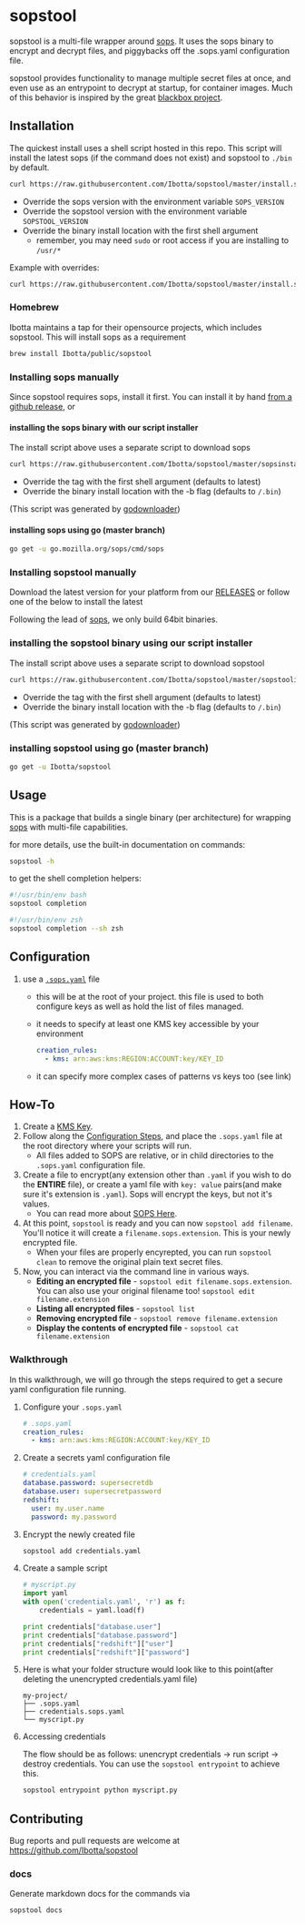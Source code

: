 # sopstool

sopstool is a multi-file wrapper around [sops](https://github.com/mozilla/sops). It uses the sops binary to encrypt and decrypt files, and piggybacks off the .sops.yaml configuration file.

sopstool provides functionality to manage multiple secret files at once, and even use as an entrypoint to decrypt at startup, for container images.  Much of this behavior is inspired by the great [blackbox project](https://github.com/StackExchange/blackbox).

## Installation

The quickest install uses a shell script hosted in this repo. This script will install the latest sops (if the command does not exist) and sopstool to `./bin` by default.

```sh
curl https://raw.githubusercontent.com/Ibotta/sopstool/master/install.sh | bash
```

* Override the sops version with the environment variable `SOPS_VERSION`
* Override the sopstool version with the environment variable `SOPSTOOL_VERSION`
* Override the binary install location with the first shell argument
  * remember, you may need `sudo` or root access if you are installing to `/usr/*`

Example with overrides:

```sh
curl https://raw.githubusercontent.com/Ibotta/sopstool/master/install.sh | SOPS_VERSION=3.0.0 SOPSTOOL_VERSION=0.0.1 bash /usr/local/bin
```

### Homebrew

Ibotta maintains a tap for their opensource projects, which includes sopstool. This will install sops as a requirement

```sh
brew install Ibotta/public/sopstool
```

### Installing sops manually

Since sopstool requires sops, install it first. You can install it by hand [from a github release](https://github.com/mozilla/sops/releases), or

#### installing the sops binary with our script installer

The install script above uses a separate script to download sops

```sh
curl https://raw.githubusercontent.com/Ibotta/sopstool/master/sopsinstall.sh | bash
```

* Override the tag with the first shell argument (defaults to latest)
* Override the binary install location with the -b flag (defaults to `/.bin`)

(This script was generated by [godownloader](https://github.com/goreleaser/godownloader))

#### installing sops using go (master branch)

```sh
go get -u go.mozilla.org/sops/cmd/sops
```

### Installing sopstool manually

Download the latest version for your platform from our [RELEASES](https://github.com/Ibotta/sopstool/releases) or follow one of the below to install the latest

Following the lead of [sops](https://github.com/mozilla/sops), we only build 64bit binaries.

### installing the sopstool binary using our script installer

The install script above uses a separate script to download sopstool

```sh
curl https://raw.githubusercontent.com/Ibotta/sopstool/master/sopstoolinstall.sh | bash
```

* Override the tag with the first shell argument (defaults to latest)
* Override the binary install location with the -b flag (defaults to `/.bin`)

(This script was generated by [godownloader](https://github.com/goreleaser/godownloader))

### installing sopstool using go (master branch)

```sh
go get -u Ibotta/sopstool
```

## Usage

This is a package that builds a single binary (per architecture) for wrapping [sops](https://github.com/mozilla/sops) with multi-file capabilities.

for more details, use the built-in documentation on commands:

```sh
sopstool -h
```

to get the shell completion helpers:

```sh
#!/usr/bin/env bash
sopstool completion
```

```sh
#!/usr/bin/env zsh
sopstool completion --sh zsh
```

## Configuration

1. use a [`.sops.yaml`](https://github.com/mozilla/sops#using-sops-yaml-conf-to-select-kms-pgp-for-new-files) file
    * this will be at the root of your project. this file is used to both configure keys as well as hold the list of files managed.
    * it needs to specify at least one KMS key accessible by your environment

        ```yaml
        creation_rules:
          - kms: arn:aws:kms:REGION:ACCOUNT:key/KEY_ID
        ```

    * it can specify more complex cases of patterns vs keys too (see link)

## How-To

1. Create a [KMS Key](https://aws.amazon.com/kms/).
1. Follow along the [Configuration Steps](https://github.com/Ibotta/sopstool/tree/master/#configuration), and place the `.sops.yaml` file at the root directory where your scripts will run.
    * All files added to SOPS are relative, or in child directories to the `.sops.yaml` configuration file.
1. Create a file to encrypt(any extension other than `.yaml` if you wish to do the **ENTIRE** file), or create a yaml file with `key: value` pairs(and make sure it's extension is `.yaml`). Sops will encrypt the keys, but not it's values.
    * You can read more about [SOPS Here](https://github.com/mozilla/sops).
1. At this point, `sopstool` is ready and you can now `sopstool add filename`. You'll notice it will create a `filename.sops.extension`. This is your newly encrypted file.
    * When your files are properly encyrepted, you can run `sopstool clean` to remove the original plain text secret files.
1. Now, you can interact via the command line in various ways.
    * **Editing an encrypted file** - `sopstool edit filename.sops.extension`. You can also use your original filename too! `sopstool edit filename.extension`
    * **Listing all encrypted files** - `sopstool list`
    * **Removing encrypted file** - `sopstool remove filename.extension`
    * **Display the contents of encrypted file** - `sopstool cat filename.extension`

### Walkthrough

In this walkthrough, we will go through the steps required to get a secure yaml configuration file running.

1. Configure your `.sops.yaml`

    ```yaml
    # .sops.yaml
    creation_rules:
      - kms: arn:aws:kms:REGION:ACCOUNT:key/KEY_ID
    ```

1. Create a secrets yaml configuration file

    ```yaml
    # credentials.yaml
    database.password: supersecretdb
    database.user: supersecretpassword
    redshift:
      user: my.user.name
      password: my.password
    ```

1. Encrypt the newly created file

    ```sh
    sopstool add credentials.yaml
    ```

1. Create a sample script

    ```python
    # myscript.py
    import yaml
    with open('credentials.yaml', 'r') as f:
        credentials = yaml.load(f)

    print credentials["database.user"]
    print credentials["database.password"]
    print credentials["redshift"]["user"]
    print credentials["redshift"]["password"]
    ```

1. Here is what your folder structure would look like to this point(after deleting the unencrypted credentials.yaml file)

    ```text
    my-project/
    ├── .sops.yaml
    ├── credentials.sops.yaml
    └── myscript.py
    ```

1. Accessing credentials

    The flow should be as follows: unencrypt credentials -> run script -> destroy credentials. You can use the `sopstool entrypoint` to achieve this.

    ```sh
    sopstool entrypoint python myscript.py
    ```

## Contributing

Bug reports and pull requests are welcome at <https://github.com/Ibotta/sopstool>

### docs

Generate markdown docs for the commands via

```sh
sopstool docs
```
